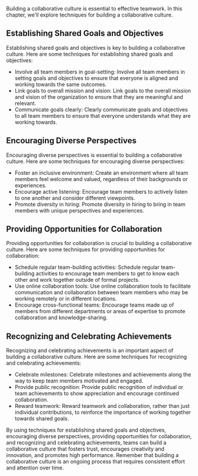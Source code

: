 
Building a collaborative culture is essential to effective teamwork. In this chapter, we'll explore techniques for building a collaborative culture.

Establishing Shared Goals and Objectives
----------------------------------------

Establishing shared goals and objectives is key to building a collaborative culture. Here are some techniques for establishing shared goals and objectives:

* Involve all team members in goal-setting: Involve all team members in setting goals and objectives to ensure that everyone is aligned and working towards the same outcomes.
* Link goals to overall mission and vision: Link goals to the overall mission and vision of the organization to ensure that they are meaningful and relevant.
* Communicate goals clearly: Clearly communicate goals and objectives to all team members to ensure that everyone understands what they are working towards.

Encouraging Diverse Perspectives
--------------------------------

Encouraging diverse perspectives is essential to building a collaborative culture. Here are some techniques for encouraging diverse perspectives:

* Foster an inclusive environment: Create an environment where all team members feel welcome and valued, regardless of their backgrounds or experiences.
* Encourage active listening: Encourage team members to actively listen to one another and consider different viewpoints.
* Promote diversity in hiring: Promote diversity in hiring to bring in team members with unique perspectives and experiences.

Providing Opportunities for Collaboration
-----------------------------------------

Providing opportunities for collaboration is crucial to building a collaborative culture. Here are some techniques for providing opportunities for collaboration:

* Schedule regular team-building activities: Schedule regular team-building activities to encourage team members to get to know each other and work together outside of formal projects.
* Use online collaboration tools: Use online collaboration tools to facilitate communication and collaboration between team members who may be working remotely or in different locations.
* Encourage cross-functional teams: Encourage teams made up of members from different departments or areas of expertise to promote collaboration and knowledge-sharing.

Recognizing and Celebrating Achievements
----------------------------------------

Recognizing and celebrating achievements is an important aspect of building a collaborative culture. Here are some techniques for recognizing and celebrating achievements:

* Celebrate milestones: Celebrate milestones and achievements along the way to keep team members motivated and engaged.
* Provide public recognition: Provide public recognition of individual or team achievements to show appreciation and encourage continued collaboration.
* Reward teamwork: Reward teamwork and collaboration, rather than just individual contributions, to reinforce the importance of working together towards shared goals.

By using techniques for establishing shared goals and objectives, encouraging diverse perspectives, providing opportunities for collaboration, and recognizing and celebrating achievements, teams can build a collaborative culture that fosters trust, encourages creativity and innovation, and promotes high performance. Remember that building a collaborative culture is an ongoing process that requires consistent effort and attention over time.
